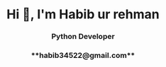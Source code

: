 <h1 align="center">Hi 👋, I'm Habib ur rehman</h1>
<h3 align="center">Python Developer</h3>

<h3 align="center">**habib34522@gmail.com**</h3>


